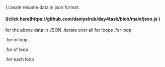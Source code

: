 1.create resume data in json format.
<br>
<h4>([click here]https://github.com/daniyelrub/day4task/blob/main/json.js )</h4>


for the above data in JSON ,iterate over all for loops
.for loop

.for in loop

.for of loop

.for each loop





